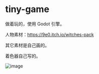 # tiny-game
做着玩的，使用 Godot 引擎。

人物素材：https://9e0.itch.io/witches-pack

其它素材是自己画的。

着色器自己写的。

![image](https://github.com/user-attachments/assets/2e1556b8-0366-4e8c-b351-03170576059d)
